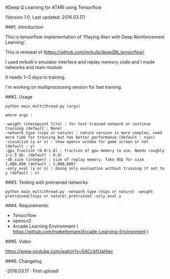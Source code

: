 #Deep Q Learning for ATARI using Tensorflow

(Version 1.0, Last updated :2016.03.17)

###1. Introduction

This is tensorflow implementation of 'Playing Atari with Deep Reinforcement Learning'.

This is renewal of (https://github.com/mrkulk/deepQN_tensorflow)

I used mrkulk's emulator interface and replay memory code and I made networks and main module

It needs 1~3 days to training.

I'm working on multiprocessing version for fast training.

###2. Usage

    python main_multithread.py (args)

    where args :

    -weight (checkpoint file) : for test trained network or continue training (default : None)
    -network_type (nips or nature) : nature version is more complex, need more time for training but has better performance.(default : nips)
    -visualize (y or n) : show opencv window for game screen or not (default : y)
    -gpu_fraction (0.0~1.0) : fraction of gpu memory to use. Needs roughly 1~1.5 Gb. (default : 0.9)
    -db_size (integer) : size of replay memory. Take 8Gb for size 1,000,000 (default : 1,000,000)
    -only_eval (y or n) : doing only evaluation without training if set to y (default : n)

###3. Testing with pretrained networks

    python main_multithread.py -network_type (nips or nature) -weight pretrained/(nips or nature)_pretrained -only_eval y

###4. Requirements:

- Tensorflow
- opencv2
- Arcade Learning Environment ( https://github.com/mgbellemare/Arcade-Learning-Environment )

###5. Video

https://www.youtube.com/watch?v=GACcbfUaHwc

###6. Changelog

-2016.03.17 : First upload!
